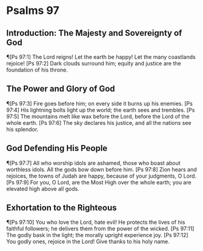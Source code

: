 # Psalms 97

## Introduction: The Majesty and Sovereignty of God
¶[Ps 97:1] The Lord reigns! Let the earth be happy! Let the many coastlands rejoice!
[Ps 97:2] Dark clouds surround him; equity and justice are the foundation of his throne.

## The Power and Glory of God
¶[Ps 97:3] Fire goes before him; on every side it burns up his enemies.
[Ps 97:4] His lightning bolts light up the world; the earth sees and trembles.
[Ps 97:5] The mountains melt like wax before the Lord, before the Lord of the whole earth.
[Ps 97:6] The sky declares his justice, and all the nations see his splendor.

## God Defending His People
¶[Ps 97:7] All who worship idols are ashamed, those who boast about worthless idols. All the gods bow down before him.
[Ps 97:8] Zion hears and rejoices, the towns of Judah are happy, because of your judgments, O Lord.
[Ps 97:9] For you, O Lord, are the Most High over the whole earth; you are elevated high above all gods.

## Exhortation to the Righteous
¶[Ps 97:10] You who love the Lord, hate evil! He protects the lives of his faithful followers; he delivers them from the power of the wicked.
[Ps 97:11] The godly bask in the light; the morally upright experience joy.
[Ps 97:12] You godly ones, rejoice in the Lord! Give thanks to his holy name.
